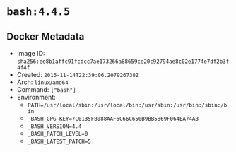 # `bash:4.4.5`

## Docker Metadata

- Image ID: `sha256:ee8b1affc91fcdcc7ae173266a88659ce20c92794ae8c02e1774e7df2b3f4f4f`
- Created: `2016-11-14T22:39:06.207926738Z`
- Arch: `linux`/`amd64`
- Command: `["bash"]`
- Environment:
  - `PATH=/usr/local/sbin:/usr/local/bin:/usr/sbin:/usr/bin:/sbin:/bin`
  - `_BASH_GPG_KEY=7C0135FB088AAF6C66C650B9BB5869F064EA74AB`
  - `_BASH_VERSION=4.4`
  - `_BASH_PATCH_LEVEL=0`
  - `_BASH_LATEST_PATCH=5`
